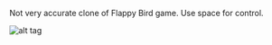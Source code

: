 Not very accurate clone of Flappy Bird game. Use space for control.

![alt tag](https://raw.github.com/iodiot/FlappyBird/blob/master/ScreenShots/a.png)